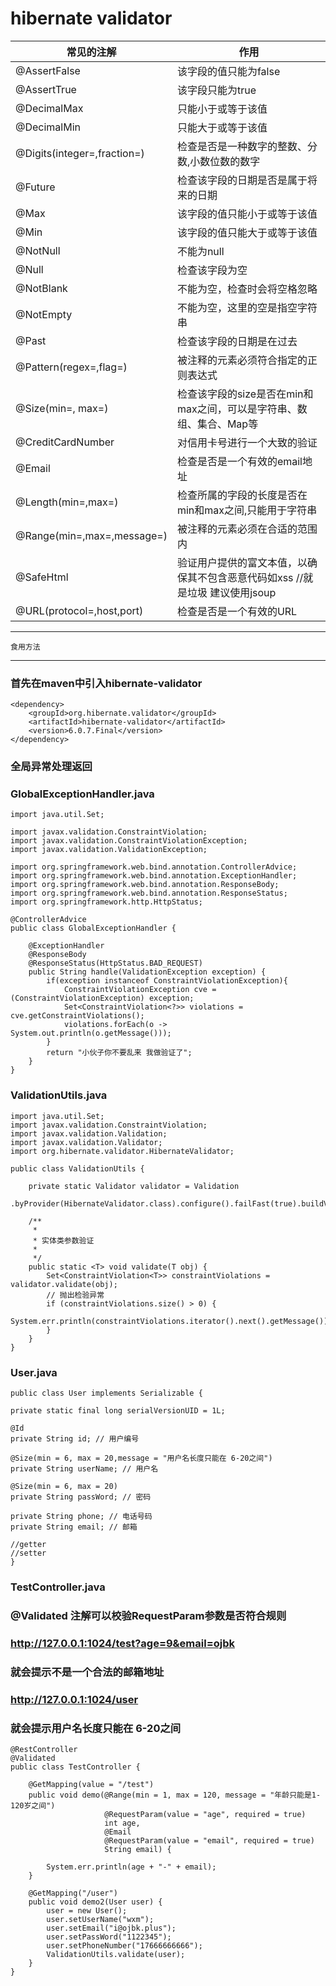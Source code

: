 # hibernate validator


| 常见的注解 						| 作用    |
| --------  					| --------|
|@AssertFalse					|该字段的值只能为false|
|@AssertTrue					|该字段只能为true|
|@DecimalMax					|只能小于或等于该值|
|@DecimalMin					|只能大于或等于该值|
|@Digits(integer=,fraction=)	|检查是否是一种数字的整数、分数,小数位数的数字|
|@Future						|检查该字段的日期是否是属于将来的日期|
|@Max							|该字段的值只能小于或等于该值|
|@Min							|该字段的值只能大于或等于该值|
|@NotNull						|不能为null|
|@Null							|检查该字段为空|
|@NotBlank						|不能为空，检查时会将空格忽略|
|@NotEmpty						|不能为空，这里的空是指空字符串|
|@Past							|检查该字段的日期是在过去|
|@Pattern(regex=,flag=)			|被注释的元素必须符合指定的正则表达式|
|@Size(min=, max=)				|检查该字段的size是否在min和max之间，可以是字符串、数组、集合、Map等|
|@CreditCardNumber				|对信用卡号进行一个大致的验证|
|@Email							|检查是否是一个有效的email地址|
|@Length(min=,max=)				|检查所属的字段的长度是否在min和max之间,只能用于字符串|
|@Range(min=,max=,message=)		|被注释的元素必须在合适的范围内|
|@SafeHtml						|验证用户提供的富文本值，以确保其不包含恶意代码如xss   //就是垃圾 建议使用jsoup
|@URL(protocol=,host,port)		|检查是否是一个有效的URL|



----------------------------
	食用方法          
----------------------------


### 首先在maven中引入hibernate-validator



	<dependency>
	    <groupId>org.hibernate.validator</groupId>
	    <artifactId>hibernate-validator</artifactId>
	    <version>6.0.7.Final</version>
	</dependency>
	



### 全局异常处理返回	
### GlobalExceptionHandler.java
	
	import java.util.Set;
	
	import javax.validation.ConstraintViolation;
	import javax.validation.ConstraintViolationException;
	import javax.validation.ValidationException;
	
	import org.springframework.web.bind.annotation.ControllerAdvice;
	import org.springframework.web.bind.annotation.ExceptionHandler;
	import org.springframework.web.bind.annotation.ResponseBody;
	import org.springframework.web.bind.annotation.ResponseStatus;
	import org.springframework.http.HttpStatus;
	
	@ControllerAdvice
	public class GlobalExceptionHandler {
	
	    @ExceptionHandler
	    @ResponseBody
	    @ResponseStatus(HttpStatus.BAD_REQUEST)
	    public String handle(ValidationException exception) {
	        if(exception instanceof ConstraintViolationException){
	            ConstraintViolationException cve = (ConstraintViolationException) exception;
	            Set<ConstraintViolation<?>> violations = cve.getConstraintViolations();
	            violations.forEach(o -> System.out.println(o.getMessage()));
	        }
	        return "小伙子你不要乱来 我做验证了";
	    }
	}
	
	
###  ValidationUtils.java
	
	import java.util.Set;
	import javax.validation.ConstraintViolation;
	import javax.validation.Validation;
	import javax.validation.Validator;
	import org.hibernate.validator.HibernateValidator;

	public class ValidationUtils {
    
	    private static Validator validator = Validation
	            .byProvider(HibernateValidator.class).configure().failFast(true).buildValidatorFactory().getValidator();
	
	    /**
	     * 
	     * 实体类参数验证
	     *
	     */
	    public static <T> void validate(T obj) {
	        Set<ConstraintViolation<T>> constraintViolations = validator.validate(obj);
	        // 抛出检验异常
	        if (constraintViolations.size() > 0) {
	           System.err.println(constraintViolations.iterator().next().getMessage());
	        }
	    }
	}

###  User.java

	public class User implements Serializable {

	private static final long serialVersionUID = 1L;

    @Id
    private String id; // 用户编号
    
    @Size(min = 6, max = 20,message = "用户名长度只能在 6-20之间")
    private String userName; // 用户名

    @Size(min = 6, max = 20)
    private String passWord; // 密码

    private String phone; // 电话号码
    private String email; // 邮箱
	
	//getter
	//setter
	}
	
###  TestController.java

### @Validated 注解可以校验RequestParam参数是否符合规则
### http://127.0.0.1:1024/test?age=9&email=ojbk
### 就会提示不是一个合法的邮箱地址 
### http://127.0.0.1:1024/user
### 就会提示用户名长度只能在 6-20之间

	@RestController
	@Validated
	public class TestController {
	    
	    @GetMapping(value = "/test")
	    public void demo(@Range(min = 1, max = 120, message = "年龄只能是1-120岁之间")
	                     @RequestParam(value = "age", required = true)
	                     int age,
	                     @Email
	                     @RequestParam(value = "email", required = true)
	                     String email) {
	  			
	        System.err.println(age + "-" + email);
	    }
	    
	    @GetMapping("/user")
		public void demo2(User user) {
			user = new User();
			user.setUserName("wxm");
			user.setEmail("i@ojbk.plus");
			user.setPassWord("1122345");
			user.setPhoneNumber("17666666666");
			ValidationUtils.validate(user);
		}
	}
	
